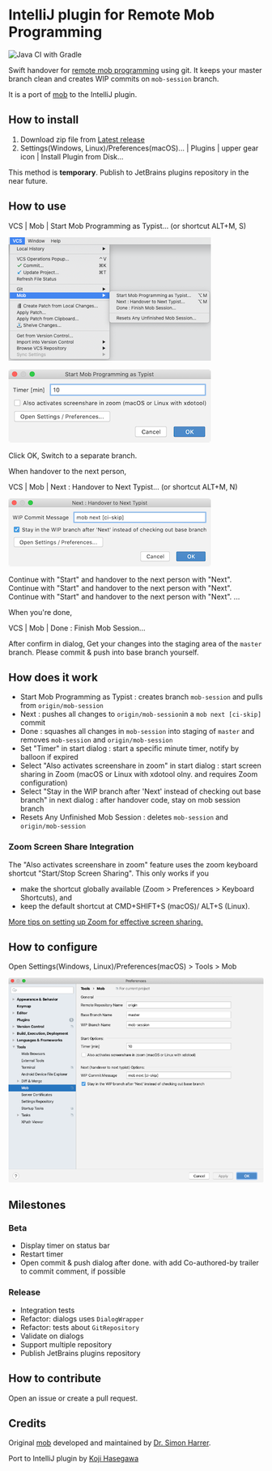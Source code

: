 # IntelliJ plugin for Remote Mob Programming

![Java CI with Gradle](https://github.com/nowsprinting/intellij-mob/workflows/Java%20CI%20with%20Gradle/badge.svg)

<!-- ![mob Logo](logo.svg) -->

Swift handover for <a href="https://www.remotemobprogramming.org/">remote mob programming</a> using git.
It keeps your master branch clean and creates WIP commits on <code>mob-session</code> branch.

It is a port of <a href="https://github.com/remotemobprogramming/mob">mob</a> to the IntelliJ plugin.


## How to install

1. Download zip file from [Latest release](https://github.com/nowsprinting/intellij-mob/releases)
1. Settings(Windows, Linux)/Preferences(macOS)... | Plugins | upper gear icon | Install Plugin from Disk...

This method is **temporary**.
Publish to JetBrains plugins repository in the near future.


## How to use

VCS | Mob | Start Mob Programming as Typist... (or shortcut ALT+M, S)

![menu](documents/menu.png)

![start dialog](documents/start.png)

Click OK, Switch to a separate branch.

When handover to the next person,

VCS | Mob | Next : Handover to Next Typist... (or shortcut ALT+M, N)

![next dialog](documents/next.png)

Continue with "Start" and handover to the next person with "Next".
Continue with "Start" and handover to the next person with "Next".
Continue with "Start" and handover to the next person with "Next".
...

When you're done,

VCS | Mob | Done : Finish Mob Session...

After confirm in dialog,
Get your changes into the staging area of the `master` branch. 
Please commit & push into base branch yourself.


## How does it work

- Start Mob Programming as Typist : creates branch `mob-session` and pulls from `origin/mob-session`
- Next : pushes all changes to `origin/mob-session`in a `mob next [ci-skip]` commit
- Done : squashes all changes in `mob-session` into staging of `master` and removes `mob-session` and `origin/mob-session`
- Set "Timer" in start dialog : start a specific minute timer, notify by balloon if expired
- Select "Also activates screenshare in zoom" in start dialog : start screen sharing in Zoom (macOS or Linux with xdotool olny. and requires Zoom configuration)
- Select "Stay in the WIP branch after 'Next' instead of checking out base branch" in next dialog : after handover code, stay on mob session branch
- Resets Any Unfinished Mob Session : deletes `mob-session` and `origin/mob-session`

### Zoom Screen Share Integration

The "Also activates screenshare in zoom" feature uses the zoom keyboard shortcut "Start/Stop Screen Sharing". This only works if you
- make the shortcut globally available (Zoom > Preferences > Keyboard Shortcuts), and
- keep the default shortcut at CMD+SHIFT+S (macOS)/ ALT+S (Linux).

[More tips on setting up Zoom for effective screen sharing.](https://effectivehomeoffice.com/setup-zoom-for-effective-screen-sharing/)


## How to configure

Open Settings(Windows, Linux)/Preferences(macOS) > Tools > Mob

![preferences](documents/preferences.png)


## Milestones

### Beta

- Display timer on status bar
- Restart timer
- Open commit & push dialog after done. with add Co-authored-by trailer to commit comment, if possible

### Release

- Integration tests
- Refactor: dialogs uses `DialogWrapper`
- Refactor: tests about `GitRepository`
- Validate on dialogs
- Support multiple repository
- Publish JetBrains plugins repository


## How to contribute

Open an issue or create a pull request.


## Credits

Original [mob](https://github.com/remotemobprogramming/mob) developed and maintained by [Dr. Simon Harrer](https://twitter.com/simonharrer).

<!-- Original contributions and testing by Jochen Christ, Martin Huber, Franziska Dessart, and Nikolas Hermann. Thank you! -->

<!-- Logo designed by [Sonja Scheungrab](https://twitter.com/multebaerr). -->

Port to IntelliJ plugin by [Koji Hasegawa](https://twitter.com/nowsprinting)